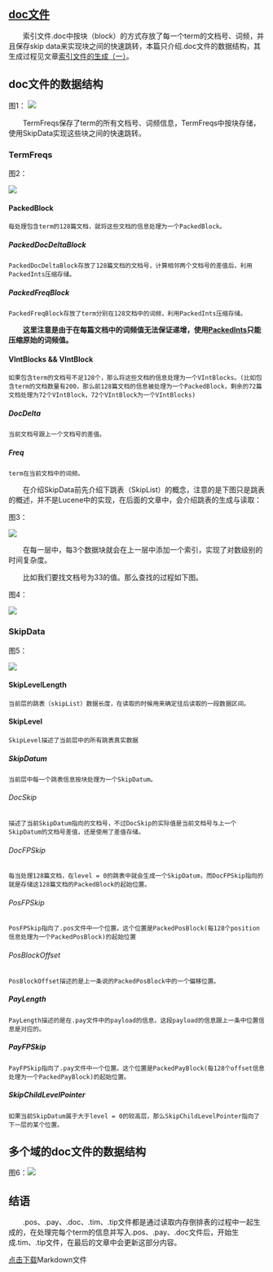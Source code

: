## [doc文件](https://www.amazingkoala.com.cn/Lucene/suoyinwenjian/)

&emsp;&emsp;索引文件.doc中按块（block）的方式存放了每一个term的文档号、词频，并且保存skip data来实现块之间的快速跳转，本篇只介绍.doc文件的数据结构，其生成过程见文章[索引文件的生成（一）](https://www.amazingkoala.com.cn/Lucene/Index/2019/1226/121.html)。

## doc文件的数据结构

图1：
<img src="http://www.amazingkoala.com.cn/uploads/lucene/索引文件/doc/1.png">

&emsp;&emsp;TermFreqs保存了term的所有文档号、词频信息，TermFreqs中按块存储，使用SkipData实现这些块之间的快速跳转。

### TermFreqs

图2：

<img src="http://www.amazingkoala.com.cn/uploads/lucene/索引文件/doc/2.png">

#### PackedBlock

```text
每处理包含term的128篇文档，就将这些文档的信息处理为一个PackedBlock。
```

##### PackedDocDeltaBlock

```text
PackedDocDeltaBlock存放了128篇文档的文档号，计算相邻两个文档号的差值后，利用PackedInts压缩存储。
```

##### PackedFreqBlock

```text
PackedFreqBlock存放了term分别在128文档中的词频，利用PackedInts压缩存储。
```

&emsp;&emsp;**这里注意是由于在每篇文档中的词频值无法保证递增，使用[PackedInts](https://www.amazingkoala.com.cn/Lucene/yasuocunchu/2019/1217/118.html)只能压缩原始的词频值。**

#### VIntBlocks && VIntBlock

```text
如果包含term的文档号不足128个，那么将这些文档的信息处理为一个VIntBlocks。(比如包含term的文档数量有200，那么前128篇文档的信息被处理为一个PackedBlock，剩余的72篇文档处理为72个VIntBlock，72个VIntBlock为一个VIntBlocks)
```

##### DocDelta

```text
当前文档号跟上一个文档号的差值。
```

##### Freq

```text
term在当前文档中的词频。
```

&emsp;&emsp;在介绍SkipData前先介绍下跳表（SkipList）的概念，注意的是下图只是跳表的概述，并不是Lucene中的实现，在后面的文章中，会介绍跳表的生成与读取：

图3：

<img src="http://www.amazingkoala.com.cn/uploads/lucene/索引文件/doc/3.png">

&emsp;&emsp;在每一层中，每3个数据块就会在上一层中添加一个索引，实现了对数级别的时间复杂度。

&emsp;&emsp;比如我们要找文档号为33的值。那么查找的过程如下图。

图4：

<img src="http://www.amazingkoala.com.cn/uploads/lucene/索引文件/doc/4.png">

### SkipData

图5：

<img src="http://www.amazingkoala.com.cn/uploads/lucene/索引文件/doc/5.png">

#### SkipLevelLength

```text
当前层的跳表（skipList）数据长度，在读取的时候用来确定往后读取的一段数据区间。
```

#### SkipLevel

```text
SkipLevel描述了当前层中的所有跳表真实数据
```

##### SkipDatum

```text
当前层中每一个跳表信息按块处理为一个SkipDatum。
```

###### DocSkip

```text
描述了当前SkipDatum指向的文档号，不过DocSkip的实际值是当前文档号与上一个SkipDatum的文档号差值，还是使用了差值存储。
```

###### DocFPSkip

```text
每当处理128篇文档，在level = 0的跳表中就会生成一个SkipDatum，而DocFPSkip指向的就是存储这128篇文档的PackedBlock的起始位置。
```

###### PosFPSkip

```text
PosFPSkip指向了.pos文件中一个位置。这个位置是PackedPosBlock(每128个position信息处理为一个PackedPosBlock)的起始位置
```

###### PosBlockOffset

```text
PosBlockOffset描述的是上一条说的PackedPosBlock中的一个偏移位置。
```

##### PayLength

```text
PayLength描述的是在.pay文件中的payload的信息，这段payload的信息跟上一条中位置信息是对应的。
```

##### PayFPSkip

```text
PayFPSkip指向了.pay文件中一个位置。这个位置是PackedPayBlock(每128个offset信息处理为一个PackedPayBlock)的起始位置。
```

##### SkipChildLevelPointer

```text
如果当前SkipDatum属于大于level = 0的较高层，那么SkipChildLevelPointer指向了下一层的某个位置。
```

## 多个域的doc文件的数据结构

图6：<img src="http://www.amazingkoala.com.cn/uploads/lucene/索引文件/doc/6.png">


## 结语
&emsp;&emsp;.pos、.pay、.doc、.tim、.tip文件都是通过读取内存倒排表的过程中一起生成的，在处理完每个term的信息并写入.pos、.pay、.doc文件后，开始生成.tim、.tip文件，在最后的文章中会更新这部分内容。

[点击下载](http://www.amazingkoala.com.cn/attachment/Lucene/%E7%B4%A2%E5%BC%95%E6%96%87%E4%BB%B6/doc.zip)Markdown文件